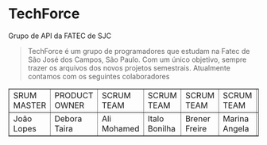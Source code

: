 # TechForce
Grupo de API da FATEC de SJC 

> TechForce é um grupo de programadores que estudam na Fatec de São José dos Campos, São Paulo. Com um único objetivo, sempre trazer os arquivos dos novos projetos semestrais. 
 Atualmente contamos com os seguintes colaboradores 
 
<table align="center" border="1">
    <tr>
        <td>SRUM MASTER</td>
        <td>PRODUCT OWNER</td>
        <td>SCRUM TEAM</td>
        <td>SCRUM TEAM</td>
        <td>SCRUM TEAM</td>
        <td>SCRUM TEAM</td>
        <td>SCRUM TEAM</td>
  <tr>
        <td> João Lopes</td>
        <td> Debora Taira</td>
        <td> Ali Mohamed</td>
        <td> Italo Bonilha</td>
        <td> Brener Freire</td>
        <td> Marina Angela</td>
        <td> Pedro Seraggi</td>
        
  
</table>

